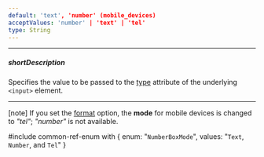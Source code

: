 ```yaml
---
default: 'text', 'number' (mobile_devices)
acceptValues: 'number' | 'text' | 'tel'
type: String
---
```

---
##### shortDescription
Specifies the value to be passed to the [type](https://www.w3schools.com/tags/att_input_type.asp) attribute of the underlying `<input>` element.

---
[note] If you set the [format](/api-reference/10%20UI%20Widgets/dxNumberBox/1%20Configuration/format.md '/Documentation/ApiReference/UI_Widgets/dxNumberBox/Configuration/#format') option, the **mode** for mobile devices is changed to *"tel"*; *"number"* is not available.

#include common-ref-enum with {
    enum: "`NumberBoxMode`",
    values: "`Text`, `Number`, and `Tel`"
}